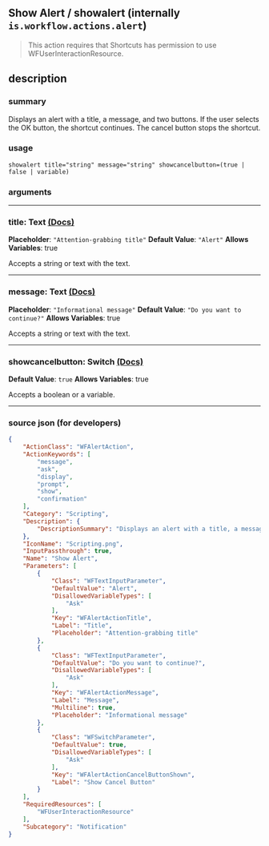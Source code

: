 
## Show Alert / showalert (internally `is.workflow.actions.alert`)

> This action requires that Shortcuts has permission to use WFUserInteractionResource.


## description

### summary

Displays an alert with a title, a message, and two buttons. If the user selects the OK button, the shortcut continues. The cancel button stops the shortcut.


### usage
```
showalert title="string" message="string" showcancelbutton=(true | false | variable)
```

### arguments

---

### title: Text [(Docs)](https://pfgithub.github.io/shortcutslang/gettingstarted#text-field)
**Placeholder**: `"Attention-grabbing title"`
**Default Value**: `"Alert"`
**Allows Variables**: true



Accepts a string 
or text
with the text.

---

### message: Text [(Docs)](https://pfgithub.github.io/shortcutslang/gettingstarted#text-field)
**Placeholder**: `"Informational message"`
**Default Value**: `"Do you want to continue?"`
**Allows Variables**: true



Accepts a string 
or text
with the text.

---

### showcancelbutton: Switch [(Docs)](https://pfgithub.github.io/shortcutslang/gettingstarted#switch-or-expanding-or-boolean-fields)
**Default Value**: ```
		true
		```
**Allows Variables**: true



Accepts a boolean
or a variable.

---

### source json (for developers)

```json
{
	"ActionClass": "WFAlertAction",
	"ActionKeywords": [
		"message",
		"ask",
		"display",
		"prompt",
		"show",
		"confirmation"
	],
	"Category": "Scripting",
	"Description": {
		"DescriptionSummary": "Displays an alert with a title, a message, and two buttons. If the user selects the OK button, the shortcut continues. The cancel button stops the shortcut."
	},
	"IconName": "Scripting.png",
	"InputPassthrough": true,
	"Name": "Show Alert",
	"Parameters": [
		{
			"Class": "WFTextInputParameter",
			"DefaultValue": "Alert",
			"DisallowedVariableTypes": [
				"Ask"
			],
			"Key": "WFAlertActionTitle",
			"Label": "Title",
			"Placeholder": "Attention-grabbing title"
		},
		{
			"Class": "WFTextInputParameter",
			"DefaultValue": "Do you want to continue?",
			"DisallowedVariableTypes": [
				"Ask"
			],
			"Key": "WFAlertActionMessage",
			"Label": "Message",
			"Multiline": true,
			"Placeholder": "Informational message"
		},
		{
			"Class": "WFSwitchParameter",
			"DefaultValue": true,
			"DisallowedVariableTypes": [
				"Ask"
			],
			"Key": "WFAlertActionCancelButtonShown",
			"Label": "Show Cancel Button"
		}
	],
	"RequiredResources": [
		"WFUserInteractionResource"
	],
	"Subcategory": "Notification"
}
```
